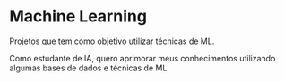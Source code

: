 # Machine Learning
 Projetos que tem como objetivo utilizar técnicas de ML.
 
Como estudante de IA, quero aprimorar meus conhecimentos utilizando algumas bases de dados e técnicas de ML.